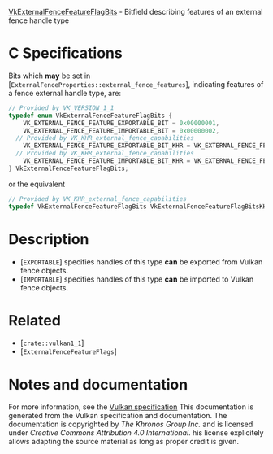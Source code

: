 [VkExternalFenceFeatureFlagBits](https://www.khronos.org/registry/vulkan/specs/1.3-extensions/man/html/VkExternalFenceFeatureFlagBits.html) - Bitfield describing features of an external fence handle type

# C Specifications
Bits which  **may**  be set in
[`ExternalFenceProperties::external_fence_features`], indicating
features of a fence external handle type, are:
```c
// Provided by VK_VERSION_1_1
typedef enum VkExternalFenceFeatureFlagBits {
    VK_EXTERNAL_FENCE_FEATURE_EXPORTABLE_BIT = 0x00000001,
    VK_EXTERNAL_FENCE_FEATURE_IMPORTABLE_BIT = 0x00000002,
  // Provided by VK_KHR_external_fence_capabilities
    VK_EXTERNAL_FENCE_FEATURE_EXPORTABLE_BIT_KHR = VK_EXTERNAL_FENCE_FEATURE_EXPORTABLE_BIT,
  // Provided by VK_KHR_external_fence_capabilities
    VK_EXTERNAL_FENCE_FEATURE_IMPORTABLE_BIT_KHR = VK_EXTERNAL_FENCE_FEATURE_IMPORTABLE_BIT,
} VkExternalFenceFeatureFlagBits;
```
or the equivalent
```c
// Provided by VK_KHR_external_fence_capabilities
typedef VkExternalFenceFeatureFlagBits VkExternalFenceFeatureFlagBitsKHR;
```

# Description
- [`EXPORTABLE`] specifies handles of this type  **can**  be exported from Vulkan fence objects.
- [`IMPORTABLE`] specifies handles of this type  **can**  be imported to Vulkan fence objects.

# Related
- [`crate::vulkan1_1`]
- [`ExternalFenceFeatureFlags`]

# Notes and documentation
For more information, see the [Vulkan specification](https://www.khronos.org/registry/vulkan/specs/1.3-extensions/html/vkspec.html)
This documentation is generated from the Vulkan specification and documentation.
The documentation is copyrighted by *The Khronos Group Inc.* and is licensed under *Creative Commons Attribution 4.0 International*.
his license explicitely allows adapting the source material as long as proper credit is given.
        